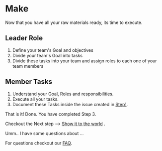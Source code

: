 # Make 

Now that you have all your raw materials ready, its time to execute.

## Leader Role   
1. Define your team's Goal and objectives 
2. Divide your team's Goal into tasks 
3. Divide these tasks into your team and assign roles to each one of your team members

## Member Tasks 
1. Understand your Goal, Roles and responsibilities.
2. Execute all your tasks.
3. Document these Tasks inside the issue created in [Step1](Step1.md).


That is it! Done. You have completed Step 3.

Checkout the Next step --> [Show it to the world](Step4.md) .

Umm.. I have some questions about ... 

For questions checkout our [FAQ](faq.md).